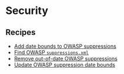 # Security

## Recipes

* [Add date bounds to OWASP suppressions](./addowaspdateboundsuppressions.md)
* [Find OWASP `suppressions.xml`](./isowaspsuppressionsfile.md)
* [Remove out-of-date OWASP suppressions](./removeowaspsuppressions.md)
* [Update OWASP suppression date bounds](./updateowaspsuppressiondate.md)


